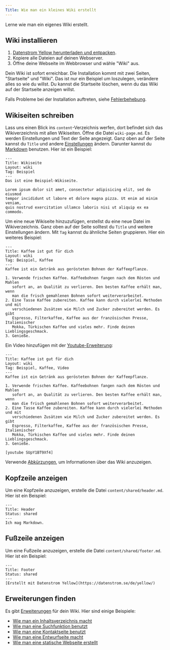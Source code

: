 ```yaml
---
Title: Wie man ein kleines Wiki erstellt
---
```

Lerne wie man ein eigenes Wiki erstellt.

## Wiki installieren

1. [Datenstrom Yellow herunterladen und entpacken](https://github.com/datenstrom/yellow/archive/master.zip).
2. Kopiere alle Dateien auf deinen Webserver.
3. Öffne deine Webseite im Webbrowser und wähle "Wiki" aus.

Dein Wiki ist sofort erreichbar. Die Installation kommt mit zwei Seiten, "Startseite" und "Wiki". Das ist nur ein Beispiel um loszulegen, verändere alles so wie du willst. Du kannst die Startseite löschen, wenn du das Wiki auf der Startseite anzeigen willst.

Falls Probleme bei der Installation auftreten, siehe [Fehlerbehebung](troubleshooting).

## Wikiseiten schreiben

Lass uns einen Blick ins `content`-Verzeichnis werfen, dort befindet sich das Wikiverzeichnis mit allen Wikiseiten. Öffne die Datei `wiki-page.md`. Es werden Einstellungen und Text der Seite angezeigt. Ganz oben auf der Seite kannst du `Title` und andere [Einstellungen](markdown-cheat-sheet#einstellungen) ändern. Darunter kannst du [Markdown](markdown-cheat-sheet) benutzen. Hier ist ein Beispiel:

```
---
Title: Wikiseite
Layout: wiki
Tag: Beispiel
---
Das ist eine Beispiel-Wikiseite.

Lorem ipsum dolor sit amet, consectetur adipisicing elit, sed do eiusmod 
tempor incididunt ut labore et dolore magna pizza. Ut enim ad minim veniam, 
quis nostrud exercitation ullamco laboris nisi ut aliquip ex ea commodo. 
```

Um eine neue Wikiseite hinzuzufügen, erstellst du eine neue Datei im Wikiverzeichnis. Ganz oben auf der Seite solltest du `Title` und weitere Einstellungen ändern. Mit `Tag` kannst du ähnliche Seiten gruppieren. Hier ein weiteres Beispiel:

```
---
Title: Kaffee ist gut für dich
Layout: wiki
Tag: Beispiel, Kaffee
---
Kaffee ist ein Getränk aus gerösteten Bohnen der Kaffeepflanze.

1. Verwende frischen Kaffee. Kaffeebohnen fangen nach dem Rösten und Mahlen 
   sofort an, an Qualität zu verlieren. Den besten Kaffee erhält man, wenn 
   man die frisch gemahlenen Bohnen sofort weiterverarbeitet.
2. Eine Tasse Kaffee zubereiten. Kaffee kann durch vielerlei Methoden und mit 
   verschiedenen Zusätzen wie Milch und Zucker zubereitet werden. Es gibt 
   Espresso, Filterkaffee, Kaffee aus der französischen Presse, Italienischer 
   Mokka, Türkischen Kaffee und vieles mehr. Finde deinen Lieblingsgeschmack.
3. Genieße.
```

Ein Video hinzufügen mit der [Youtube-Erweiterung](https://github.com/datenstrom/yellow-extensions/tree/master/source/youtube):

```
---
Title: Kaffee ist gut für dich
Layout: wiki
Tag: Beispiel, Kaffee, Video
---
Kaffee ist ein Getränk aus gerösteten Bohnen der Kaffeepflanze.

1. Verwende frischen Kaffee. Kaffeebohnen fangen nach dem Rösten und Mahlen 
   sofort an, an Qualität zu verlieren. Den besten Kaffee erhält man, wenn 
   man die frisch gemahlenen Bohnen sofort weiterverarbeitet.
2. Eine Tasse Kaffee zubereiten. Kaffee kann durch vielerlei Methoden und mit 
   verschiedenen Zusätzen wie Milch und Zucker zubereitet werden. Es gibt 
   Espresso, Filterkaffee, Kaffee aus der französischen Presse, Italienischer 
   Mokka, Türkischen Kaffee und vieles mehr. Finde deinen Lieblingsgeschmack.
3. Genieße.

[youtube SUpY1BT9Xf4]
```

Verwende [Abkürzungen](https://github.com/datenstrom/yellow-extensions/tree/master/source/wiki#how-to-show-wiki-information), um Informationen über das Wiki anzuzeigen.

## Kopfzeile anzeigen

Um eine Kopfzeile anzuzeigen, erstelle die Datei `content/shared/header.md`. Hier ist ein Beispiel:

```
---
Title: Header
Status: shared
---
Ich mag Markdown.
```

## Fußzeile anzeigen

Um eine Fußzeile anzuzeigen, erstelle die Datei `content/shared/footer.md`. Hier ist ein Beispiel:

```
---
Title: Footer
Status: shared
---
[Erstellt mit Datenstrom Yellow](https://datenstrom.se/de/yellow/)
```

## Erweiterungen finden

Es gibt [Erweiterungen](https://github.com/datenstrom/yellow-extensions) für dein Wiki. Hier sind einige Beispiele:

* [Wie man ein Inhaltsverzeichnis macht](https://github.com/datenstrom/yellow-extensions/tree/master/source/toc)
* [Wie man eine Suchfunktion benutzt](https://github.com/datenstrom/yellow-extensions/tree/master/source/search)
* [Wie man eine Kontaktseite benutzt](https://github.com/datenstrom/yellow-extensions/tree/master/source/contact)
* [Wie man eine Entwurfseite macht](https://github.com/datenstrom/yellow-extensions/tree/master/source/draft)
* [Wie man eine statische Webseite erstellt](https://github.com/datenstrom/yellow-extensions/tree/master/source/command)

